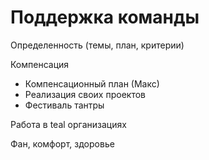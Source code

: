 # Поддержка команды

Определенность \(темы, план, критерии\)

Компенсация

* Компенсационный план \(Макс\)
* Реализация своих проектов
* Фестиваль тантры

Работа в teal организациях

Фан, комфорт, здоровье

